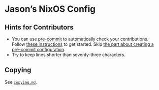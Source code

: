 <!--
SPDX-License-Identifier: CC0-1.0
SPDX-FileCopyrightText: 2024 Jason Yundt <jason@jasonyundt.email>
-->

# Jason’s NixOS Config

## Hints for Contributors

- You can use [pre-commit][1] to automatically check your contributions.
Follow [these instructions][2] to get started. Skip [the part about
creating a pre-commit configuration][3].
- Try to keep lines shorter than seventy-three characters.

[1]: https://pre-commit.com
[2]: https://pre-commit.com/#quick-start
[3]: https://pre-commit.com/#2-add-a-pre-commit-configuration

## Copying

See [`copying.md`](./copying.md).
